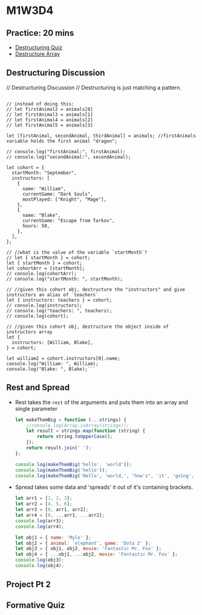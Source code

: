 # M1W3D4

## Practice: 20 mins

- [Destructuring Quiz]
- [Destructure Array]

## Destructuring Discussion

// Destructuring Discussion
// Destructuring is just matching a pattern.

```let animals = ["dragon", "panda", "gorilla", "lion"];

// instead of doing this:
// let firstAnimal2 = animals[0]
// let firstAnimal3 = animals[1]
// let firstAnimal4 = animals[2]
// let firstAnimal5 = animals[3]

let [firstAnimal, secondAnimal, thirdAnimal] = animals; //firstAnimals variable holds the first animal "dragon";

// console.log("firstAnimal:", firstAnimal);
// console.log("secondAnimal:", secondAnimal);

let cohort = {
  startMonth: "September",
  instructors: [
    {
      name: "William",
      currentGame: "Dark Souls",
      mostPlayed: ["Knight", "Mage"],
    },
    {
      name: "Blake",
      currentGame: "Escape from Tarkov",
      hours: 50,
    },
  ],
};

// //what is the value of the variable `startMonth`?
// let { startMonth } = cohort;
let { startMonth } = cohort;
let cohortArr = [startMonth];
// console.log(cohortArr);
// console.log("startMonth: ", startMonth);

// //given this cohort obj, destructure the "instructors" and give instructors an alias of `teachers`
let { instructors: teachers } = cohort;
// console.log(instructors);
// console.log("teachers: ", teachers);
// console.log(cohort);

// //given this cohort obj, destructure the object inside of instructors array
let {
  instructors: [William, Blake],
} = cohort;

let william2 = cohort.instructors[0].name;
console.log("William: ", William);
console.log("Blake: ", Blake);```
  ```

## Rest and Spread

- Rest takes the `rest` of the arguments and puts them into an array and single parameter

  ```js
  let makeThemBig = function (...strings) {
      //console.log(Array.isArray(strings));
      let result = strings.map(function (string) {
          return string.toUpperCase();
      });
      return result.join(' ');
  };

  console.log(makeThemBig('hello', 'world'));
  console.log(makeThemBig('hello'));
  console.log(makeThemBig('Hello', 'world,', "how's", 'it', 'going', 'today?'));
  ```

- Spread takes some data and 'spreads' it out of it's containing brackets.

  ```js
  let arr1 = [1, 2, 3];
  let arr2 = [4, 5, 6];
  let arr3 = [0, arr1, arr2];
  let arr4 = [0, ...arr1, ...arr2];
  console.log(arr3);
  console.log(arr4);

  let obj1 = { name: 'Mylo' };
  let obj2 = { animal: 'elephant', game: 'Dota 2' };
  let obj3 = { obj1, obj2, movie: 'Fantastic Mr. Fox' };
  let obj4 = { ...obj1, ...obj2, movie: 'Fantastic Mr. Fox' };
  console.log(obj3);
  console.log(obj4);
  ```

## Project Pt 2

## Formative Quiz

[Destructuring Quiz]: https://open.appacademy.io/learn/part-time-canonical/pt-week-3-canonical/destructuring-quiz
[Destructure Array]: https://open.appacademy.io/learn/part-time-canonical/pt-week-3-canonical/destructure-array
